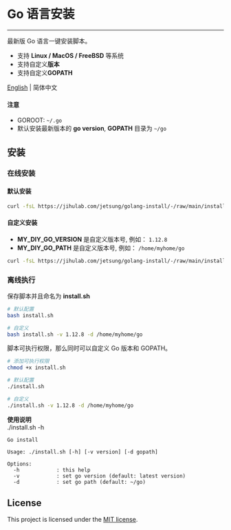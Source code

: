 # Go 语言安装
---

最新版 Go 语言一键安装脚本。 
- 支持 **Linux / MacOS / FreeBSD** 等系统
- 支持自定义**版本**
- 支持自定义**GOPATH**

[English](./README.md) | 简体中文

#### 注意
- GOROOT: `~/.go`
- 默认安装最新版本的 **go version**, **GOPATH** 目录为 ```~/go```

## 安装
### 在线安装
#### 默认安装
```sh
curl -fsL https://jihulab.com/jetsung/golang-install/-/raw/main/install.sh | bash
```

#### 自定义安装
- **MY_DIY_GO_VERSION** 是自定义版本号, 例如： ```1.12.8```
- **MY_DIY_GO_PATH** 是自定义版本号, 例如： ```/home/myhome/go```

```sh
curl -fsL https://jihulab.com/jetsung/golang-install/-/raw/main/install.sh | bash -s -- -v MY_DIY_GO_VERSION -d MY_DIY_GO_PATH
```

### 离线执行
保存脚本并且命名为 **install.sh**    

```sh
# 默认配置
bash install.sh

# 自定义    
bash install.sh -v 1.12.8 -d /home/myhome/go 
```
  
脚本可执行权限，那么同时可以自定义 Go 版本和 GOPATH。  
```sh
# 添加可执行权限
chmod +x install.sh   

# 默认配置
./install.sh

# 自定义
./install.sh -v 1.12.8 -d /home/myhome/go
```

**使用说明**    
./install.sh -h
```
Go install

Usage: ./install.sh [-h] [-v version] [-d gopath]

Options:
  -h            : this help
  -v            : set go version (default: latest version)
  -d            : set go path (default: ~/go)
```

## License

This project is licensed under the [MIT license](./LICENSE).